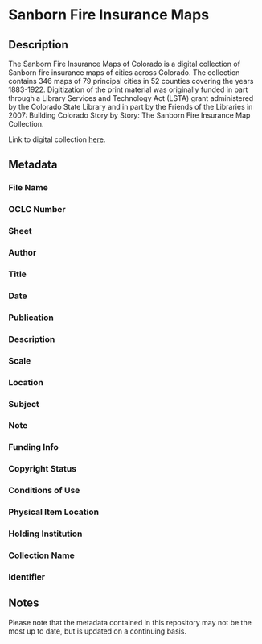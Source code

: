 # Sanborn Fire Insurance Maps
## Description
The Sanborn Fire Insurance Maps of Colorado is a digital collection of Sanborn fire insurance maps of cities across Colorado. The collection contains 346 maps of 79 principal cities in 52 counties covering the years 1883-1922. Digitization of the print material was originally funded in part through a Library Services and Technology Act (LSTA) grant administered by the Colorado State Library and in part by the Friends of the Libraries in 2007: Building Colorado Story by Story: The Sanborn Fire Insurance Map Collection.

Link to digital collection [here](https://doi.org/10.25810/gp8q-3r24).
## Metadata
### File Name
### OCLC Number
### Sheet
### Author
### Title
### Date
### Publication
### Description
### Scale
### Location
### Subject
### Note
### Funding Info
### Copyright Status
### Conditions of Use
### Physical Item Location
### Holding Institution
### Collection Name
### Identifier

## Notes
Please note that the metadata contained in this repository may not be the most up to date, but is updated on a continuing basis.
